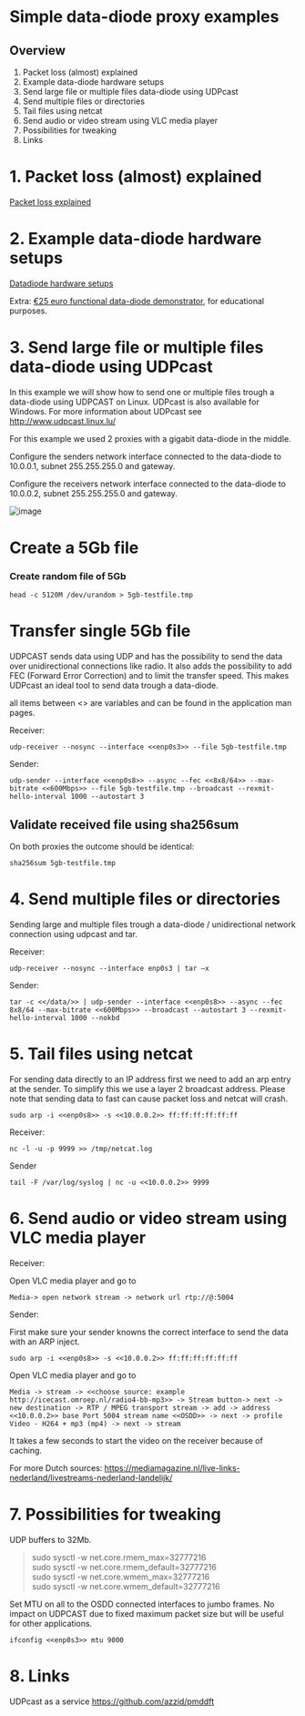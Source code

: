 # Simple data-diode proxy examples

## Overview

1. Packet loss (almost) explained
2. Example data-diode hardware setups
3. Send large file or multiple files data-diode using UDPcast
4. Send multiple files or directories
5. Tail files using netcat
6. Send audio or video stream using VLC media player
7. Possibilities for tweaking
8. Links


# 1. Packet loss (almost) explained
[Packet loss explained](https://github.com/CyberInnovationHub-NLD/OpenSourceDataDiode-OSDD-/blob/master/Set-up_examples/Packetloss_explained.md)

# 2. Example data-diode hardware setups
[Datadiode hardware setups](https://github.com/CyberInnovationHub-NLD/OpenSourceDataDiode-OSDD-/blob/master/Set-up_examples/datadiode_hardware_setups.md)

Extra: [€25 euro functional data-diode demonstrator](https://github.com/CyberInnovationHub-NLD/OpenSourceDataDiode-OSDD-/blob/master/Set-up_examples/Update%2025_euro_data-diode_demonstator.md), for educational purposes.

# 3. Send large file or multiple files data-diode using UDPcast
In this example we will show how to send one or multiple files trough a data-diode using UDPCAST on Linux. UDPcast is also available for Windows. For more information about UDPcast see http://www.udpcast.linux.lu/

For this example we used 2 proxies with a gigabit data-diode in the middle.

Configure the senders network interface connected to the data-diode to 10.0.0.1, subnet 255.255.255.0 and gateway.

Configure the receivers network interface connected to the data-diode to 10.0.0.2, subnet 255.255.255.0 and gateway.

![image](https://user-images.githubusercontent.com/104058636/191469389-2fb403e6-97cf-435d-ab36-885845a3e5db.png)


# Create a 5Gb file
### Create random file of 5Gb

```head -c 5120M /dev/urandom > 5gb-testfile.tmp```

# Transfer single 5Gb file
UDPCAST sends data using UDP and has the possibility to send the data over unidirectional connections like radio. It also adds the possibility to add FEC (Forward Error Correction) and to limit the transfer speed. This makes UDPcast an ideal tool to send data trough a data-diode.

all items between <<variable>> are variables and can be found in the application man pages.

Receiver:

```udp-receiver --nosync --interface <<enp0s3>> --file 5gb-testfile.tmp```

Sender:

```udp-sender --interface <<enp0s8>> --async --fec <<8x8/64>> --max-bitrate <<600Mbps>> --file 5gb-testfile.tmp --broadcast --rexmit-hello-interval 1000 --autostart 3```

## Validate received file using sha256sum
On both proxies the outcome should be identical:

```sha256sum 5gb-testfile.tmp```

# 4. Send multiple files or directories
Sending large and multiple files trough a data-diode / unidirectional network connection using udpcast and tar.

Receiver:

```udp-receiver --nosync --interface enp0s3 | tar –x```

Sender:

```tar -c <</data/>> | udp-sender --interface <<enp0s8>> --async --fec 8x8/64 --max-bitrate <<600Mbps>> --broadcast --autostart 3 --rexmit-hello-interval 1000 --nokbd```

# 5. Tail files using netcat
For sending data directly to an IP address first we need to add an arp entry at the sender. To simplify this we use a layer 2 broadcast address. Please note that sending data to fast can cause packet loss and netcat will crash.

```sudo arp -i <<enp0s8>> -s <<10.0.0.2>> ff:ff:ff:ff:ff:ff```

Receiver:

```nc -l -u -p 9999 >> /tmp/netcat.log```

Sender

```tail -F /var/log/syslog | nc -u <<10.0.0.2>> 9999```

# 6. Send audio or video stream using VLC media player
Receiver:

Open VLC media player and go to

```Media-> open network stream -> network url rtp://@:5004```

Sender:

First make sure your sender knowns the correct interface to send the data with an ARP inject.

```sudo arp -i <<enp0s8>> -s <<10.0.0.2>> ff:ff:ff:ff:ff:ff```

Open VLC media player and go to

```Media -> stream -> <<choose source: example http://icecast.omroep.nl/radio4-bb-mp3>> -> Stream button-> next -> new destination -> RTP / MPEG transport stream -> add -> address <<10.0.0.2>> base Port 5004 stream name <<OSDD>> -> next -> profile Video - H264 + mp3 (mp4) -> next -> stream```

It takes a few seconds to start the video on the receiver because of caching.

For more Dutch sources: https://mediamagazine.nl/live-links-nederland/livestreams-nederland-landelijk/

# 7. Possibilities for tweaking
UDP buffers to 32Mb.

> sudo sysctl -w net.core.rmem_max=32777216 <br>
> sudo sysctl -w net.core.rmem_default=32777216 <br>
> sudo sysctl -w net.core.wmem_max=32777216  <br>
> sudo sysctl -w net.core.wmem_default=32777216 <br>

Set MTU on all to the OSDD connected interfaces to jumbo frames. No impact on UDPCAST due to fixed maximum packet size but will be useful for other applications.

```ifconfig <<enp0s3>> mtu 9000```

# 8. Links
UDPcast as a service
https://github.com/azzid/pmddft
